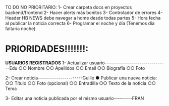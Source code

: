 TO DO NO PRIORITARIO:
1- Crear carpeta docs en proyectos backend/frontend
2- Hacer alerts más bonitos
3- Controlador de errores
4- Header HB NEWS debe navegar a home desde todas partes
5- Hora fecha al publicar la noticia correcta
6- Programar el noche y día (Tenemos día faltaría noche)

# PRIORIDADES!!!!!!!:

**USUARIOS REGISTRADOS**
1- Actualizar usuario-------------------------------Edu
○○ Nombre
○○ Apellidos
○○ Email
○○ Biografía
○○ Foto

2- Crear noticia----------------------Guille
● Publicar una nueva noticia:
○○ Título
○○ Foto (opcional)
○○ Entradilla
○○ Texto de la noticia
○○ Tema

3- Editar una noticia publicada por el mismo usuario---------FRAN
